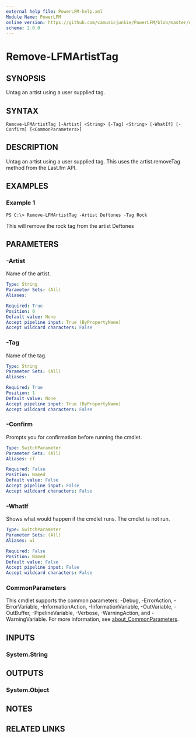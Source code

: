 ```yaml
---
external help file: PowerLFM-help.xml
Module Name: PowerLFM
online version: https://github.com/camusicjunkie/PowerLFM/blob/master/docs/Remove-LFMArtistTag.md
schema: 2.0.0
---
```


# Remove-LFMArtistTag

## SYNOPSIS
Untag an artist using a user supplied tag.

## SYNTAX

```
Remove-LFMArtistTag [-Artist] <String> [-Tag] <String> [-WhatIf] [-Confirm] [<CommonParameters>]
```

## DESCRIPTION
Untag an artist using a user supplied tag.
This uses the artist.removeTag method from the Last.fm API.

## EXAMPLES

### Example 1
```
PS C:\> Remove-LFMArtistTag -Artist Deftones -Tag Rock
```

This will remove the rock tag from the artist Deftones

## PARAMETERS

### -Artist
Name of the artist.

```yaml
Type: String
Parameter Sets: (All)
Aliases:

Required: True
Position: 0
Default value: None
Accept pipeline input: True (ByPropertyName)
Accept wildcard characters: False
```

### -Tag
Name of the tag.

```yaml
Type: String
Parameter Sets: (All)
Aliases:

Required: True
Position: 1
Default value: None
Accept pipeline input: True (ByPropertyName)
Accept wildcard characters: False
```

### -Confirm
Prompts you for confirmation before running the cmdlet.

```yaml
Type: SwitchParameter
Parameter Sets: (All)
Aliases: cf

Required: False
Position: Named
Default value: False
Accept pipeline input: False
Accept wildcard characters: False
```

### -WhatIf
Shows what would happen if the cmdlet runs.
The cmdlet is not run.

```yaml
Type: SwitchParameter
Parameter Sets: (All)
Aliases: wi

Required: False
Position: Named
Default value: False
Accept pipeline input: False
Accept wildcard characters: False
```

### CommonParameters
This cmdlet supports the common parameters: -Debug, -ErrorAction, -ErrorVariable, -InformationAction, -InformationVariable, -OutVariable, -OutBuffer, -PipelineVariable, -Verbose, -WarningAction, and -WarningVariable. For more information, see [about_CommonParameters](http://go.microsoft.com/fwlink/?LinkID=113216).

## INPUTS

### System.String
## OUTPUTS

### System.Object
## NOTES

## RELATED LINKS
